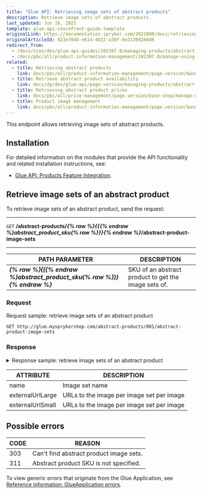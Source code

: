 ```yaml
---
title: "Glue API: Retrieving image sets of abstract products"
description: Retrieve image sets of abstract products.
last_updated: Jun 16, 2021
template: glue-api-storefront-guide-template
originalLink: https://documentation.spryker.com/2021080/docs/retrieving-image-sets-of-abstract-products
originalArticleId: 823ef04b-e614-4022-a30f-6e2130d280d8
redirect_from:
  - /docs/scos/dev/glue-api-guides/202307.0/managing-products/abstract-products/retrieving-image-sets-of-abstract-products.html
  - /docs/pbc/all/product-information-management/202307.0/manage-using-glue-api/abstract-products/glue-api-retrieve-image-sets-of-abstract-products.html
related:
  - title: Retrieving abstract products
    link: docs/pbc/all/product-information-management/page.version/base-shop/manage-using-glue-api/abstract-products/glue-api-retrieve-abstract-products.html
  - title: Retrieve abstract product availability
    link: docs/dg/dev/glue-api/page.version/managing-products/abstract-products/retrieving-abstract-product-availability.html
  - title: Retrieving abstract product prices
    link: docs/pbc/all/price-management/page.version/base-shop/manage-using-glue-api/glue-api-retrieve-abstract-product-prices.html
  - title: Product image management
    link: docs/pbc/all/product-information-management/page.version/base-shop/feature-overviews/product-feature-overview/product-images-overview.html
---
```


This endpoint allows retrieving image sets of abstract products.

## Installation

For detailed information on the modules that provide the API functionality and related installation instructions, see:
* [Glue API: Products Feature Integration](/docs/pbc/all/product-information-management/{{page.version}}/base-shop/install-and-upgrade/install-glue-api/install-the-product-glue-api.html).


## Retrieve image sets of an abstract product

To retrieve image sets of an abstract product, send the request:

---
`GET` **/abstract-products/*{% raw %}{{{% endraw %}abstract_product_sku{% raw %}}}{% endraw %}*/abstract-product-image-sets**

---

| PATH PARAMETER | DESCRIPTION |
| --- | --- |
| ***{% raw %}{{{% endraw %}abstract_product_sku{% raw %}}}{% endraw %}*** | SKU of an abstract product to get the image sets of. |

### Request

Request sample: retrieve image sets of an abstract product

`GET http://glue.mysprykershop.com/abstract-products/001/abstract-product-image-sets`

### Response

<details>
<summary markdown='span'>Response sample: retrieve image sets of an abstract product</summary>

```json
{
    "data": [
        {
            "type": "abstract-product-image-sets",
            "id": "177",
            "attributes": {
                "imageSets": [
                    {
                        "name": "default",
                        "images": [
                            {
                                "externalUrlLarge": "//images.icecat.biz/img/norm/high/24867659-4916.jpg",
                                "externalUrlSmall": "//images.icecat.biz/img/norm/medium/24867659-4916.jpg"
                            }
                        ]
                    }
                ]
            },
            "links": {
                "self": "http://glue.mysprykershop.com/abstract-products/177/abstract-product-image-sets"
            }
        }
    ],
    "links": {
        "self": "http://glue.mysprykershop.com/abstract-products/177/abstract-product-image-sets"
    }
}
```
</details>

<a name="abstract-product-sets-response-attributes"></a>

| ATTRIBUTE | DESCRIPTION |
| --- | --- |
| name | Image set name |
| externalUrlLarge | URLs to the image per image set per image |
| externalUrlSmall | URLs to the image per image set per image |


## Possible errors

| CODE | REASON |
| --- | --- |
| 303 | Can't find abstract product image sets. |
| 311 | Abstract product SKU is not specified. |

To view generic errors that originate from the Glue Application, see [Reference information: GlueApplication errors](/docs/dg/dev/glue-api/{{page.version}}/old-glue-infrastructure/reference-information-glueapplication-errors.html).
